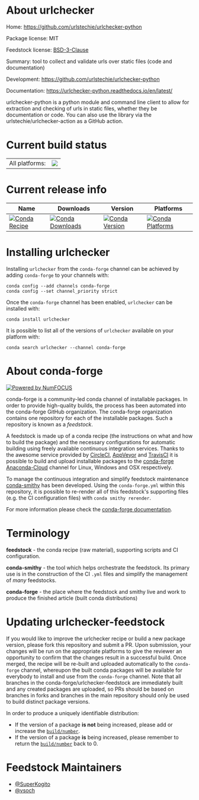 About urlchecker
================

Home: https://github.com/urlstechie/urlchecker-python

Package license: MIT

Feedstock license: [BSD-3-Clause](https://github.com/conda-forge/urlchecker-feedstock/blob/master/LICENSE.txt)

Summary: tool to collect and validate urls over static files (code and documentation)

Development: https://github.com/urlstechie/urlchecker-python

Documentation: https://urlchecker-python.readthedocs.io/en/latest/

urlchecker-python is a python module and command line client to allow for extraction
and checking of urls in static files, whether they be documentation or code. You can
also use the library via the urlstechie/urlchecker-action as a GitHub action.


Current build status
====================


<table><tr><td>All platforms:</td>
    <td>
      <a href="https://dev.azure.com/conda-forge/feedstock-builds/_build/latest?definitionId=9385&branchName=master">
        <img src="https://dev.azure.com/conda-forge/feedstock-builds/_apis/build/status/urlchecker-feedstock?branchName=master">
      </a>
    </td>
  </tr>
</table>

Current release info
====================

| Name | Downloads | Version | Platforms |
| --- | --- | --- | --- |
| [![Conda Recipe](https://img.shields.io/badge/recipe-urlchecker-green.svg)](https://anaconda.org/conda-forge/urlchecker) | [![Conda Downloads](https://img.shields.io/conda/dn/conda-forge/urlchecker.svg)](https://anaconda.org/conda-forge/urlchecker) | [![Conda Version](https://img.shields.io/conda/vn/conda-forge/urlchecker.svg)](https://anaconda.org/conda-forge/urlchecker) | [![Conda Platforms](https://img.shields.io/conda/pn/conda-forge/urlchecker.svg)](https://anaconda.org/conda-forge/urlchecker) |

Installing urlchecker
=====================

Installing `urlchecker` from the `conda-forge` channel can be achieved by adding `conda-forge` to your channels with:

```
conda config --add channels conda-forge
conda config --set channel_priority strict
```

Once the `conda-forge` channel has been enabled, `urlchecker` can be installed with:

```
conda install urlchecker
```

It is possible to list all of the versions of `urlchecker` available on your platform with:

```
conda search urlchecker --channel conda-forge
```


About conda-forge
=================

[![Powered by
NumFOCUS](https://img.shields.io/badge/powered%20by-NumFOCUS-orange.svg?style=flat&colorA=E1523D&colorB=007D8A)](https://numfocus.org)

conda-forge is a community-led conda channel of installable packages.
In order to provide high-quality builds, the process has been automated into the
conda-forge GitHub organization. The conda-forge organization contains one repository
for each of the installable packages. Such a repository is known as a *feedstock*.

A feedstock is made up of a conda recipe (the instructions on what and how to build
the package) and the necessary configurations for automatic building using freely
available continuous integration services. Thanks to the awesome service provided by
[CircleCI](https://circleci.com/), [AppVeyor](https://www.appveyor.com/)
and [TravisCI](https://travis-ci.com/) it is possible to build and upload installable
packages to the [conda-forge](https://anaconda.org/conda-forge)
[Anaconda-Cloud](https://anaconda.org/) channel for Linux, Windows and OSX respectively.

To manage the continuous integration and simplify feedstock maintenance
[conda-smithy](https://github.com/conda-forge/conda-smithy) has been developed.
Using the ``conda-forge.yml`` within this repository, it is possible to re-render all of
this feedstock's supporting files (e.g. the CI configuration files) with ``conda smithy rerender``.

For more information please check the [conda-forge documentation](https://conda-forge.org/docs/).

Terminology
===========

**feedstock** - the conda recipe (raw material), supporting scripts and CI configuration.

**conda-smithy** - the tool which helps orchestrate the feedstock.
                   Its primary use is in the construction of the CI ``.yml`` files
                   and simplify the management of *many* feedstocks.

**conda-forge** - the place where the feedstock and smithy live and work to
                  produce the finished article (built conda distributions)


Updating urlchecker-feedstock
=============================

If you would like to improve the urlchecker recipe or build a new
package version, please fork this repository and submit a PR. Upon submission,
your changes will be run on the appropriate platforms to give the reviewer an
opportunity to confirm that the changes result in a successful build. Once
merged, the recipe will be re-built and uploaded automatically to the
`conda-forge` channel, whereupon the built conda packages will be available for
everybody to install and use from the `conda-forge` channel.
Note that all branches in the conda-forge/urlchecker-feedstock are
immediately built and any created packages are uploaded, so PRs should be based
on branches in forks and branches in the main repository should only be used to
build distinct package versions.

In order to produce a uniquely identifiable distribution:
 * If the version of a package **is not** being increased, please add or increase
   the [``build/number``](https://docs.conda.io/projects/conda-build/en/latest/resources/define-metadata.html#build-number-and-string).
 * If the version of a package **is** being increased, please remember to return
   the [``build/number``](https://docs.conda.io/projects/conda-build/en/latest/resources/define-metadata.html#build-number-and-string)
   back to 0.

Feedstock Maintainers
=====================

* [@SuperKogito](https://github.com/SuperKogito/)
* [@vsoch](https://github.com/vsoch/)

